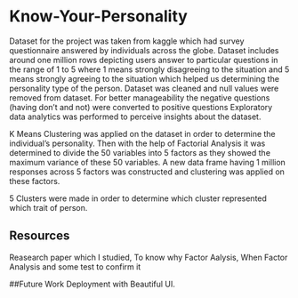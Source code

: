 # Know-Your-Personality
Dataset for the project was taken from kaggle which had survey questionnaire answered by individuals across the globe. Dataset includes around one million rows depicting users answer to particular questions in the range of 1 to 5 where 1 means strongly disagreeing to the situation and 5 means strongly agreeing to the situation which helped us determining the personality type of the person. Dataset was cleaned and null values were removed from dataset. For better manageability the negative questions (having don’t and not) were converted to positive questions Exploratory data analytics was performed to perceive insights about the dataset. 

K Means Clustering was applied on the dataset in order to determine the individual’s personality. Then with the help of Factorial Analysis it was determined to divide the 50 variables into 5 factors  as they showed the maximum variance of these 50 variables. A new data frame having 1 million responses across 5 factors was constructed and clustering was applied on these factors.

5 Clusters were made in order to determine which cluster represented which trait of person.

## Resources
Reasearch paper which I studied, To know why Factor Aalysis, When Factor Analysis and some test to confirm it

##Future Work
Deployment with Beautiful UI.
